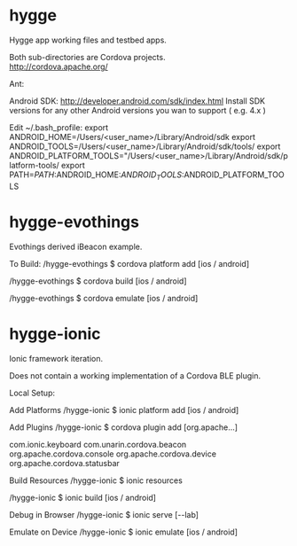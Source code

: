 hygge
=====
Hygge app working files and testbed apps. 

Both sub-directories are Cordova projects.  
http://cordova.apache.org/

Ant:


Android SDK:
http://developer.android.com/sdk/index.html
Install SDK versions for any other Android versions you wan to support ( e.g. 4.x )

Edit ~/.bash_profile:
export ANDROID_HOME=/Users/<user_name>/Library/Android/sdk
export ANDROID_TOOLS=/Users/<user_name>/Library/Android/sdk/tools/
export ANDROID_PLATFORM_TOOLS="/Users/<user_name>/Library/Android/sdk/platform-tools/
export PATH=$PATH:$ANDROID_HOME:$ANDROID_TOOLS:$ANDROID_PLATFORM_TOOLS


hygge-evothings
=====
Evothings derived iBeacon example. 

To Build: 
/hygge-evothings $ cordova platform add [ios / android]

/hygge-evothings $ cordova build [ios / android]

/hygge-evothings $ cordova emulate [ios / android]

hygge-ionic
=====
Ionic framework iteration. 

Does not contain a working implementation of a Cordova BLE plugin. 

Local Setup:

Add Platforms
/hygge-ionic $ ionic platform add [ios / android]

Add Plugins
/hygge-ionic $ cordova plugin add [org.apache...]

com.ionic.keyboard
com.unarin.cordova.beacon
org.apache.cordova.console
org.apache.cordova.device
org.apache.cordova.statusbar

Build Resources
/hygge-ionic $ ionic resources

/hygge-ionic $ ionic build [ios / android]

Debug in Browser
/hygge-ionic $ ionic serve [--lab]

Emulate on Device
/hygge-ionic $ ionic emulate [ios / android]
